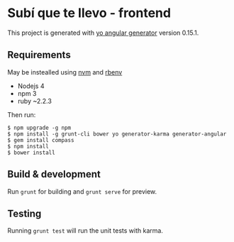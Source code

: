 # Subí que te llevo - frontend

This project is generated with [yo angular generator](https://github.com/yeoman/generator-angular)
version 0.15.1.

## Requirements
May be instealled using [nvm](https://github.com/creationix/nvm) and  [rbenv](https://github.com/rbenv/rbenv)

* Nodejs 4
* npm 3
* ruby ~2.2.3

Then run:

    $ npm upgrade -g npm
    $ npm install -g grunt-cli bower yo generator-karma generator-angular
    $ gem install compass
    $ npm install
    $ bower install

## Build & development

Run `grunt` for building and `grunt serve` for preview.

## Testing

Running `grunt test` will run the unit tests with karma.


